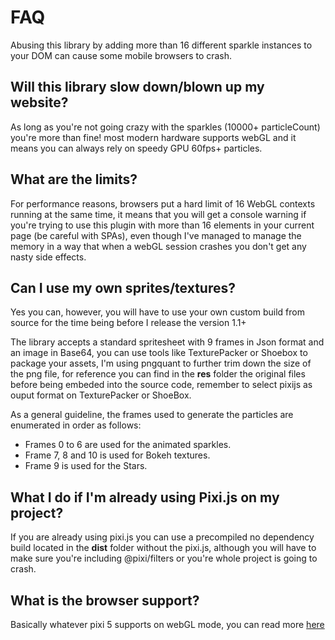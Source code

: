 # FAQ

<Note type="danger">

Abusing this library by adding more than 16 different sparkle instances to your DOM can cause some mobile browsers to crash.
</Note>
## Will this library slow down/blown up my website?
As long as you're not going crazy with the sparkles (10000+ particleCount) you're more than fine! most modern hardware supports webGL and it means you can always rely on speedy GPU 60fps+ particles.

## What are the limits?
For performance reasons, browsers put a hard limit of 16 WebGL contexts running at the same time, it means that you will get a console warning if you're trying to use this plugin with more than 16 elements in your current page (be careful with SPAs), even though I've managed to manage the memory in a way that when a webGL session crashes you don't get any nasty side effects.

## Can I use my own sprites/textures?
Yes you can, however, you will have to use your own custom build from source for the time being before I release the version 1.1+

The library accepts a standard spritesheet with 9 frames in Json format and an image in Base64, you can use tools like TexturePacker or Shoebox to package your assets, I'm using pngquant to further trim down the size of the png file, for reference you can find in the **res** folder the original files before being embeded into the source code, remember to select pixijs as ouput format on TexturePacker or ShoeBox.

As a general guideline, the frames used to generate the particles are enumerated in order as follows:

- Frames 0 to 6 are used for the animated sparkles.
- Frame 7, 8 and 10 is used for Bokeh textures.
- Frame 9 is used for the Stars.

## What I do if I'm already using Pixi.js on my project?
If you are already using pixi.js you can use a precompiled no dependency build located in the **dist** folder without the pixi.js, although you will have to make sure you're including @pixi/filters or you're whole project is going to crash.

## What is the browser support?
Basically whatever pixi 5 supports on webGL mode, you can read more [here](https://github.com/pixijs/pixi.js/wiki/FAQs)